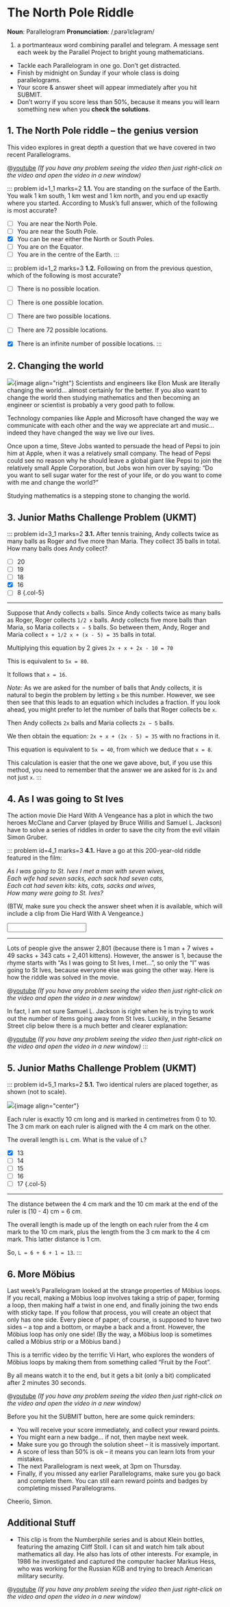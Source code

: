 # The North Pole Riddle

<div class="dictionary">

__Noun__: Parallelogram
__Pronunciation__: /ˌparəˈlɛləɡram/

1. a portmanteaux word combining parallel and telegram. A message sent each
week by the Parallel Project to bright young mathematicians.

</div>

*	Tackle each Parallelogram in one go. Don’t get distracted.
*	Finish by midnight on Sunday if your whole class is doing parallelograms.
*	Your score & answer sheet will appear immediately after you hit SUBMIT.
*	Don’t worry if you score less than 50%, because it means you will learn something new when you __check the solutions__.


## 1.	The North Pole riddle – the genius version

This video explores in great depth a question that we have covered in two recent Parallelograms.

@[youtube](c_Vl4T4Anc4?rel=0) _(If you have any problem seeing the video then just right-click on the video and open the video in a new window)_

::: problem id=1_1 marks=2
__1.1.__ You are standing on the surface of the Earth. You walk 1 km south, 1 km west and 1 km north, and you end up exactly where you started. According to  Musk’s full answer, which of the following is most accurate?

* [ ] You are near the North Pole.
* [ ] You are near the South Pole.
* [x] You can be near either the North or South Poles.
* [ ] You are on the Equator.
* [ ] You are in the centre of the Earth.
:::

::: problem id=1_2 marks=3
__1.2.__ Following on from the previous question, which of the following is most accurate?

* [ ] There is no possible location.
* [ ] There is one possible location.
* [ ] There are two possible locations.
* [ ] There are 72 possible locations.
* [x] There is an infinite number of possible locations.
:::


## 2. Changing the world

![](/resources/8-24-north-pole/2-steve-jobs.jpg){image align="right"}
Scientists and engineers like Elon Musk are literally changing the world... almost certainly for the better. If you also want to change the world then studying mathematics and then becoming an engineer or scientist is probably a very good path to follow.

Technology companies like Apple and Microsoft have changed the way we communicate with each other and the way we appreciate art and music... indeed they have changed the way we live our lives.

Once upon a time, Steve Jobs wanted to persuade the head of Pepsi to join him at Apple, when it was a relatively small company. The head of Pepsi could see no reason why he should leave a global giant like Pepsi to join the relatively small Apple Corporation, but Jobs won him over by saying: “Do you want to sell sugar water for the rest of your life, or do you want to come with me and change the world?”

Studying mathematics is a stepping stone to changing the world.


## 3. Junior Maths Challenge Problem (UKMT)
<!--- (2013) --->

::: problem id=3_1 marks=2
__3.1.__ After tennis training, Andy collects twice as many balls as Roger and five more than
Maria. They collect 35 balls in total. How many balls does Andy collect?

* [ ] 20
* [ ] 19
* [ ] 18
* [x] 16
* [ ] 8
{.col-5}

---

Suppose that Andy collects `x` balls. Since Andy collects twice as many balls as Roger, Roger collects `1/2 x` balls. Andy collects five more balls than Maria, so Maria collects `x − 5` balls. So between them, Andy, Roger and Maria collect `x + 1/2 x + (x - 5) = 35` balls in total.

Multiplying this equation by 2 gives `2x + x + 2x - 10 = 70`

This is equivalent to `5x = 80`.

It follows that `x = 16`.

_Note:_ As we are asked for the number of balls that Andy collects, it is natural to begin the problem by letting `x` be this number. However, we see then see that this leads to an equation which includes a fraction. If you look ahead, you might prefer to let the number of balls that Roger collects be `x`.

Then Andy collects `2x` balls and Maria collects `2x − 5` balls.

We then obtain the equation: `2x + x + (2x - 5) = 35` with no fractions in it.

This equation is equivalent to `5x = 40`, from which we deduce that `x = 8`.

This calculation is easier that the one we gave above, but, if you use this method, you need to remember that the answer we are asked for is `2x` and not just `x`.
:::


## 4. As I was going to St Ives

The action movie Die Hard With A Vengeance has a plot in which the two heroes McClane and Carver (played by Bruce Willis and Samuel L. Jackson) have to solve a series of riddles in order to save the city from the evil villain Simon Gruber.

::: problem id=4_1 marks=3
__4.1.__ Have a go at this 200-year-old riddle featured in the film:

_As I was going to St. Ives I met a man with seven wives,  
Each wife had seven sacks, each sack had seven cats,  
Each cat had seven kits: kits, cats, sacks and wives,  
How many were going to St. Ives?_

(BTW, make sure you check the answer sheet when it is available, which will include a clip from Die Hard With  A Vengeance.)

<input solution="1"/>

---

Lots of people give the answer 2,801 (because there is 1 man + 7 wives + 49 sacks + 343 cats + 2,401 kittens). However, the answer is 1, because the rhyme starts with “As I was going to St Ives, I met...”, so only the “I” was going to St Ives, because everyone else was going the other way. Here is how the riddle was solved in the movie.

@[youtube](zcUJUOMtfHQ?rel=0) _(If you have any problem seeing the video then just right-click on the video and open the video in a new window)_

In fact, I am not sure Samuel L. Jackson is right when he is trying to work out the number of items going away from St Ives. Luckily, in the Sesame Street clip below there is a much better and clearer explanation:

@[youtube](ol1h9VB4Lyk?rel=0) _(If you have any problem seeing the video then just right-click on the video and open the video in a new window)_
:::


## 5. Junior Maths Challenge Problem (UKMT)
<!--- (2013) --->

::: problem id=5_1 marks=2
__5.1.__ Two identical rulers are placed together, as shown (not to scale).

![](/resources/8-24-north-pole/5-rulers-question.jpg){image align="center"}

Each ruler is exactly 10 cm long and is marked in centimetres from 0 to 10. The 3 cm
mark on each ruler is aligned with the 4 cm mark on the other.

The overall length is `L` cm. What is the value of `L`?

* [x] 13
* [ ] 14
* [ ] 15
* [ ] 16
* [ ] 17
{.col-5}

---

The distance between the 4 cm mark and the 10 cm mark at the end of the ruler is (10 - 4) cm = 6 cm.

The overall length is made up of the length on each ruler from the 4 cm mark to the 10 cm mark, plus the length from the 3 cm mark to the 4 cm mark. This latter distance is 1 cm.

So, `L = 6 + 6 + 1 = 13`.
:::


## 6. More Möbius

Last week’s Parallelogram looked at the strange properties of Möbius loops. If you recall, making a Möbius loop involves taking a strip of paper, forming a loop, then making half a twist in one end, and finally joining the two ends with sticky tape. If you follow that process, you will create an object that only has one side. Every piece of paper, of course, is supposed to have two sides – a top and a bottom, or maybe a back and a front. However, the Möbius loop has only one side! (By the way, a Möbius loop is sometimes called a Möbius strip or a Möbius band.)

This is a terrific video by the terrific Vi Hart, who explores the wonders of Möbius loops by making them from something called “Fruit by the Foot”.

By all means watch it to the end, but it gets a bit (only a bit) complicated after 2 minutes 30 seconds.

@[youtube](Am-a5x9DGjg?rel=0) _(If you have any problem seeing the video then just right-click on the video and open the video in a new window)_



Before you hit the SUBMIT button, here are some quick reminders:

*	You will receive your score immediately, and collect your reward points.
*	You might earn a new badge... if not, then maybe next week.
*	Make sure you go through the solution sheet – it is massively important.
*	A score of less than 50% is ok – it means you can learn lots from your mistakes.
*	The next Parallelogram is next week, at 3pm on Thursday.
*	Finally, if you missed any earlier Parallelograms, make sure you go back and complete them. You can still earn reward points and badges by completing missed Parallelograms.

Cheerio,
Simon.


## Additional Stuff

* This clip is from the Numberphile series and is about Klein bottles, featuring the amazing Cliff Stoll. I can sit and watch him talk about mathematics all day. He also has lots of other interests. For example, in 1986 he investigated and captured the computer hacker Markus Hess, who was working for the Russian KGB and trying to breach American military security.

@[youtube](AAsICMPwGPY?rel=0) _(If you have any problem seeing the video then just right-click on the video and open the video in a new window)_
